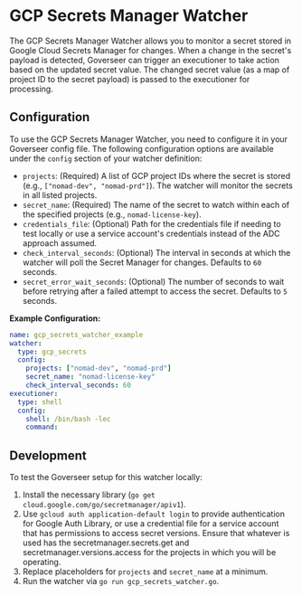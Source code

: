 # GCP Secrets Manager Watcher

The GCP Secrets Manager Watcher allows you to monitor a secret stored in Google Cloud Secrets Manager for changes. When a change in the secret's payload is detected, Goverseer can trigger an executioner to take action based on the updated secret value. The changed secret value (as a map of project ID to the secret payload) is passed to the executioner for processing.

## Configuration

To use the GCP Secrets Manager Watcher, you need to configure it in your Goverseer config file. The following configuration options are available under the `config` section of your watcher definition:

- `projects`: (Required) A list of GCP project IDs where the secret is stored (e.g., `["nomad-dev", "nomad-prd"]`). The watcher will monitor the secrets in all listed projects.
- `secret_name`: (Required) The name of the secret to watch within each of the specified projects (e.g., `nomad-license-key`).
- `credentials_file`: (Optional) Path for the credentials file if needing to test locally or use a service account's credentials instead of the ADC approach assumed.
- `check_interval_seconds`: (Optional) The interval in seconds at which the watcher will poll the Secret Manager for changes. Defaults to `60` seconds.
- `secret_error_wait_seconds`: (Optional) The number of seconds to wait before retrying after a failed attempt to access the secret. Defaults to `5` seconds.

**Example Configuration:**

```yaml
name: gcp_secrets_watcher_example
watcher:
  type: gcp_secrets
  config:
    projects: ["nomad-dev", "nomad-prd"]
    secret_name: "nomad-license-key"
    check_interval_seconds: 60
executioner:
  type: shell
  config:
    shell: /bin/bash -lec
    command: 


```

## Development

To test the Goverseer setup for this watcher locally:
1. Install the necessary library (`go get cloud.google.com/go/secretmanager/apiv1`).
2. Use `gcloud auth application-default login` to provide authentication for Google Auth Library, or use a credential file for a service account that has permissions to access secret versions. Ensure that whatever is used has the secretmanager.secrets.get and secretmanager.versions.access for the projects in which you will be operating.
2. Replace placeholders for `projects` and `secret_name` at a minimum.
3. Run the watcher via `go run gcp_secrets_watcher.go`.